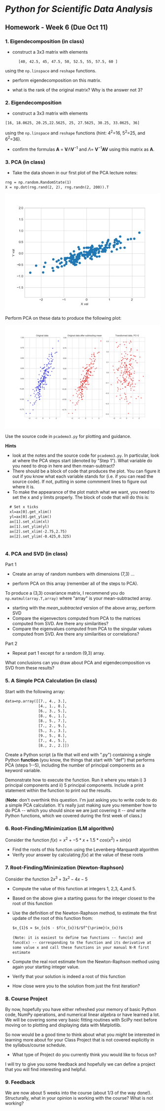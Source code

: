 # _Python for Scientific Data Analysis_

## Homework - Week 6 (Due Oct 11)

### 1. Eigendecomposition (in class)

- construct a 3x3 matrix with elements

 ```
       [40, 42.5, 45, 47.5, 50, 52.5, 55, 57.5, 60 ]
 ```
 
 using the ``np.linspace`` and ``reshape`` functions.
 
 - perform eigendecomposition on this matrix.

  - what is the rank of the original matrix?   Why is the answer not 3?

 
### 2. Eigendecomposition 

- construct a 3x3 matrix with elements 

```
[16, 18.0625, 20.25,22.5625, 25, 27.5625, 30.25, 33.0625, 36]

```

using the ``np.linspace`` and ``reshape`` functions (hint: 4$^{2}$=16, 5$^{2}$=25, and 6$^{2}$=36).

 - confirm the formulas  $\textbf{A}$ = $\textbf{V}\Lambda\textbf{V}^{-1}$ and $\Lambda$= $\textbf{V}^{-1}\textbf{A}\textbf{V}$ using this matrix as $\textbf{A}$.


### 3. PCA (in class)

- Take the data shown in our first plot of the PCA lecture notes:
```
rng = np.random.RandomState(1)
X = np.dot(rng.rand(2, 2), rng.randn(2, 200)).T
```

![](./Figure_pcademo1.png)


Perform PCA on these data to produce the following plot:

![](./pca_sampledata.png)



Use the source code in ``pcademo3.py`` for plotting and guidance. 

**Hints**

- look at the notes and the source code for ``pcademo3.py``.  In particular, look at where the PCA steps start (denoted by "Step 1").   What variable do you need to drop in here and then mean-subtract?
-  There should be a block of code that produces the plot.   You can figure it out if you know what each variable stands for (i.e. if you can read the source code).  If not, putting in some commment lines to figure out where it is.
-  To make the appearance of the plot match what we want, you need to set the x and y limits properly.  The block of code that will do this is:

```
  # Set x ticks
  xl=ax[0].get_xlim()
  yl=ax[0].get_ylim()
  ax[1].set_xlim(xl)
  ax[1].set_ylim(yl)
  ax[2].set_xlim(-2.75,2.75)
  ax[2].set_ylim(-0.425,0.325)
  
```






### 4. PCA and SVD (in class) 

Part 1

- Create an array of random numbers with dimensions (7,3) ...

- perform PCA on this array (remember all of the steps to PCA).  

To produce a (3,3) covariance matrix, I recommend you do ``np.matmul(array.T,array)`` where "array" is your mean-subtracted array.  

- starting with the _mean\_subtracted_ version of the above array, perform SVD
-  Compare the eigenvectors computed from PCA to the matrices computed from SVD.  Are there any similarities?
-  Compare the eigenvalues computed from PCA to the singular values computed from SVD.   Are there any similarities or correlations?

Part 2
- Repeat part 1 except for a random (9,3) array.   


What conclusions can you draw about PCA and eigendecomposition vs SVD from these results?


### 5. A Simple PCA Calculation (in class) 

Start with the following array:

```
data=np.array([[7., 4., 3.],
               [4., 1., 8.],
               [6., 3., 5.],
               [8., 6., 1.],
               [8., 5., 7.],
               [7., 2., 9.],
               [5., 3., 3.],
               [9., 5., 8.],
               [7., 4., 5.],
               [8., 2., 2.]])
```

Create a Python script (a file that will end with ".py") containing a single Python **function** (you know, the things that start with "def") that performs PCA (steps 1--5), including the number of principal components as a keyword variable.   

Demonstrate how to execute the function.   Run it where you retain i) 3 principal components and ii) 5 principal components.   Include a print statement within the function to print out the results.

(**Note**: don't overthink this question.  I'm just asking you to write code to do a simple PCA calculation.   It's really just making sure you remember how to do PCA -- which you should since we are just covering it -- _and_ write Python functions, which we covered during the first week of class.)

### 6. Root-Finding/Minimization (LM algorithm)

Consider the function $f(x) = x^{2}+-5*x+1.5*cos(x^{2}) + sin(x)$

* Find the roots of this function using the Levenberg-Marquardt algorithm
* Verify your answer by calculating $f(x)$ at the value of these roots


### 7. Root-Finding/Minimization (Newton-Raphson)

Consider the function $2x^{3}+3x^{2}-4x-5$

* Compute the value of this function at integers 1, 2,3, 4,and 5.
* Based on the above give a starting guess for the integer closest to the root of this function
* Use the definition of the Newton-Raphson method, to estimate the first update of the root of this function from:

      $x_{1}$ = $x_{o}$ - $f(x_{o})$/$f^{\prime}(x_{o})$
      
      (Note: it is easiest to define two functions -- func(x) and funcd(x) -- corresponding to the function and its derivative at some value x and call these functions in your manual N-R first estimate
      
      
* Compute the real root estimate from the Newton-Raphson method using again your starting integer value.  
* Verify that your solution is indeed a root of this function

* How close were you to the solution from just the first iteration?


### 8. Course Project 

By now, hopefully you have either refreshed your memory of basic Python code, NumPy operations, and numerical linear algebra or have learned a lot.  We will be covering some very basic fitting routines with SciPy next before moving on to plotting and displaying data with Matplotlib.

So now would be a good time to think about what you _might_ be interested in learning more about for your Class Project that is not covered explicitly in the syllabus/course schedule.

* What type of Project do you currently think you would like to focus on? 

I will try to give you some feedback and hopefully we can define a project that you will find interesting and helpful.


### 9. Feedback

We are now about 5 weeks into the course (about 1/3 of the way done!).  Structurally, what in your opinion is working with the course? What is not working?

